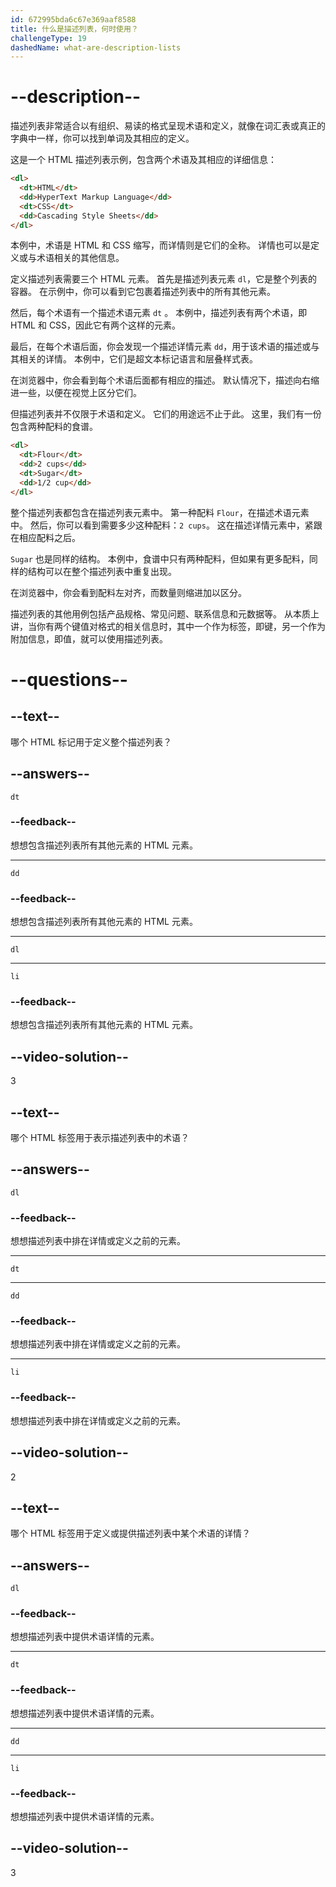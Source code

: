 ```yaml
---
id: 672995bda6c67e369aaf8588
title: 什么是描述列表，何时使用？
challengeType: 19
dashedName: what-are-description-lists
---
```


# --description--

描述列表非常适合以有组织、易读的格式呈现术语和定义，就像在词汇表或真正的字典中一样，你可以找到单词及其相应的定义。

这是一个 HTML 描述列表示例，包含两个术语及其相应的详细信息：

```html
<dl>
  <dt>HTML</dt>
  <dd>HyperText Markup Language</dd>
  <dt>CSS</dt>
  <dd>Cascading Style Sheets</dd>
</dl>
```

本例中，术语是 HTML 和 CSS 缩写，而详情则是它们的全称。 详情也可以是定义或与术语相关的其他信息。

定义描述列表需要三个 HTML 元素。 首先是描述列表元素 `dl`，它是整个列表的容器。 在示例中，你可以看到它包裹着描述列表中的所有其他元素。

然后，每个术语有一个描述术语元素 `dt` 。 本例中，描述列表有两个术语，即 HTML 和 CSS，因此它有两个这样的元素。

最后，在每个术语后面，你会发现一个描述详情元素 `dd`，用于该术语的描述或与其相关的详情。 本例中，它们是超文本标记语言和层叠样式表。

在浏览器中，你会看到每个术语后面都有相应的描述。 默认情况下，描述向右缩进一些，以便在视觉上区分它们。

但描述列表并不仅限于术语和定义。 它们的用途远不止于此。 这里，我们有一份包含两种配料的食谱。

```html
<dl>
  <dt>Flour</dt>
  <dd>2 cups</dd>
  <dt>Sugar</dt>
  <dd>1/2 cup</dd>
</dl>
```

整个描述列表都包含在描述列表元素中。 第一种配料 `Flour`，在描述术语元素中。 然后，你可以看到需要多少这种配料：`2 cups`。 这在描述详情元素中，紧跟在相应配料之后。

`Sugar` 也是同样的结构。 本例中，食谱中只有两种配料，但如果有更多配料，同样的结构可以在整个描述列表中重复出现。

在浏览器中，你会看到配料左对齐，而数量则缩进加以区分。

描述列表的其他用例包括产品规格、常见问题、联系信息和元数据等。 从本质上讲，当你有两个键值对格式的相关信息时，其中一个作为标签，即键，另一个作为附加信息，即值，就可以使用描述列表。

# --questions--

## --text--

哪个 HTML 标记用于定义整个描述列表？

## --answers--

`dt`

### --feedback--

想想包含描述列表所有其他元素的 HTML 元素。

---

`dd`

### --feedback--

想想包含描述列表所有其他元素的 HTML 元素。

---

`dl`

---

`li`

### --feedback--

想想包含描述列表所有其他元素的 HTML 元素。

## --video-solution--

3

## --text--

哪个 HTML 标签用于表示描述列表中的术语？

## --answers--

`dl`

### --feedback--

想想描述列表中排在详情或定义之前的元素。

---

`dt`

---

`dd`

### --feedback--

想想描述列表中排在详情或定义之前的元素。

---

`li`

### --feedback--

想想描述列表中排在详情或定义之前的元素。

## --video-solution--

2

## --text--

哪个 HTML 标签用于定义或提供描述列表中某个术语的详情？

## --answers--

`dl`

### --feedback--

想想描述列表中提供术语详情的元素。

---

`dt`

### --feedback--

想想描述列表中提供术语详情的元素。

---

`dd`

---

`li`

### --feedback--

想想描述列表中提供术语详情的元素。

## --video-solution--

3

